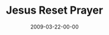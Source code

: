 ---
layout: message
category: message
series: "Reset"
title: "Jesus Reset Prayer"
date: 2009-03-22-00-00
message_id: 555
sc-permalink-url: "http://soundcloud.com/crdschurch/jesus-reset-prayer"
audio: "http://s3.amazonaws.com/crossroads-media/messages/audio/Reset5.mp3"
audio-duration: "41:58"
description: "Jesus reset prayer from transactional to relational."
video: "http://s3.amazonaws.com/crossroads-media/messages/video/Reset5.mp4"
video-duration: "41:58"
yt-embed-url: "//www.youtube.com/embed/YptS881W31o"
video-image: "http://s3.amazonaws.com/crossroads-media/images/Reset5-still.jpg"
program: "http://s3.amazonaws.com/crossroads-media/documents/0321_22Program.pdf"
tag: 
 - prayer
 - jesus
 - reset
 - mingo
explicit: false
---